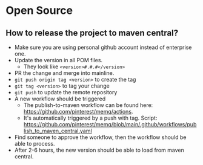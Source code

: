 # Open Source

## How to release the project to maven central?
- Make sure you are using personal github account instead of enterprise one.
- Update the version in all POM files.
    - They look like `<version>#.#.#</version>`
- PR the change and merge into mainline.
- `git push origin tag <version>` to create the tag
- `git tag <version>` to tag your change
- `git push` to update the remote repository
- A new workflow should be triggered
    - The publish-to-maven workflow can be found here: https://github.com/pinterest/memq/actions. 
    - It's automatically triggered by a push with tag. Script: https://github.com/pinterest/memq/blob/main/.github/workflows/publish_to_maven_central.yaml
- Find someone to approve the workflow, then the workflow should be able to process.
- After 2-6 hours, the new version should be able to load from maven central. 